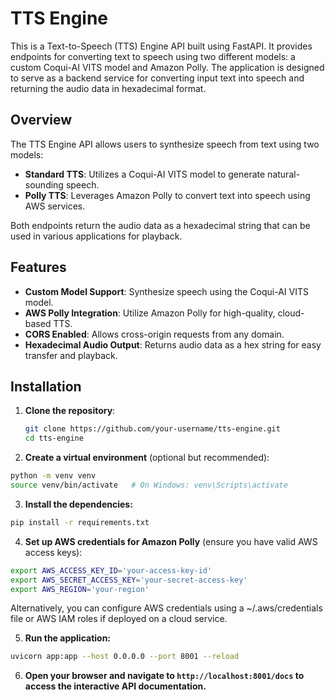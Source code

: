 # TTS Engine

This is a Text-to-Speech (TTS) Engine API built using FastAPI. It provides endpoints for converting text to speech using two different models: a custom Coqui-AI VITS model and Amazon Polly. The application is designed to serve as a backend service for converting input text into speech and returning the audio data in hexadecimal format.

## Overview

The TTS Engine API allows users to synthesize speech from text using two models:

- **Standard TTS**: Utilizes a Coqui-AI VITS model to generate natural-sounding speech.
- **Polly TTS**: Leverages Amazon Polly to convert text into speech using AWS services.

Both endpoints return the audio data as a hexadecimal string that can be used in various applications for playback.

## Features

- **Custom Model Support**: Synthesize speech using the Coqui-AI VITS model.
- **AWS Polly Integration**: Utilize Amazon Polly for high-quality, cloud-based TTS.
- **CORS Enabled**: Allows cross-origin requests from any domain.
- **Hexadecimal Audio Output**: Returns audio data as a hex string for easy transfer and playback.

## Installation

1. **Clone the repository**:

   ```bash
   git clone https://github.com/your-username/tts-engine.git
   cd tts-engine

2. **Create a virtual environment** (optional but recommended):

```bash
python -m venv venv
source venv/bin/activate   # On Windows: venv\Scripts\activate
```
3. **Install the dependencies:**
```bash
pip install -r requirements.txt
```

4. **Set up AWS credentials for Amazon Polly** (ensure you have valid AWS access keys):

```bash
export AWS_ACCESS_KEY_ID='your-access-key-id'
export AWS_SECRET_ACCESS_KEY='your-secret-access-key'
export AWS_REGION='your-region'
```
Alternatively, you can configure AWS credentials using a ~/.aws/credentials file or AWS IAM roles if deployed on a cloud service.

5. **Run the application:**

```bash
uvicorn app:app --host 0.0.0.0 --port 8001 --reload
```

6. **Open your browser and navigate to `http://localhost:8001/docs` to access the interactive API documentation.**